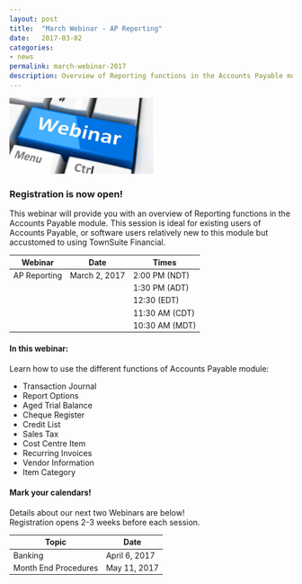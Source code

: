 ```yaml
---
layout: post
title:  "March Webinar - AP Reporting"
date:   2017-03-02
categories:
- news
permalink: march-webinar-2017
description: Overview of Reporting functions in the Accounts Payable module.
---
```


![Webinar](/images/webinar.png "Webinar")


### **Registration is now open!** 

This webinar will provide you with an overview of Reporting functions in the Accounts Payable module. This session is ideal for existing users of Accounts Payable, or software users relatively new to this module but accustomed to using TownSuite Financial. 


| Webinar | Date | Times |
| ---- | ---- | ---- |
| AP Reporting | March 2, 2017 | 2:00 PM (NDT) |
| | | 1:30 PM (ADT) |
| | | 12:30 (EDT) |
| | | 11:30 AM (CDT) |
| | | 10:30 AM (MDT) |

#### **In this webinar:**  

Learn how to use the different functions of Accounts Payable module:

- Transaction Journal
- Report Options
- Aged Trial Balance
- Cheque Register
- Credit List
- Sales Tax
- Cost Centre Item
- Recurring Invoices
- Vendor Information
- Item Category

#### **Mark your calendars!**

Details about our next two Webinars are below!  
Registration opens 2-3 weeks before each session.

| Topic | Date |
| ---- | ---- |
| Banking | April 6, 2017 |
| Month End Procedures | May 11, 2017 |

